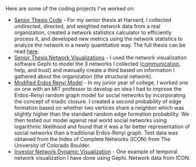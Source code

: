 Here are some of the coding projects I've worked on:

- [Senior Thesis Code](Thesis_Network_FinalCode.ipynb/) - For my senior thesis at Harvard, I collected undirected, directed, and weighted network data from a real organization, created a network statistics calculator to efficiently process it, and developed new metrics using the network statistics to analyze the network in a newly quantitative way. The full thesis can be read [here](https://docs.google.com/document/d/11TFFW09H3pMyNrFZEa4-ORIp7PtXoHreAtGVI-HHXyo/edit?usp=sharing). 
- [Senior Thesis Network Visualizations](Thesis_networks.gephi/) - I used the network visualization software Gephi to model the 3 networks I collected ([communication](path/to/Picture1.png), help, and trust) and manually create a third based on information I gathered about the organization (the structural network).
- [Modified Erdos Renyi Model](Luis_Network_Formation_Code_Test.ipynb/) - In my junior year of college, I worked one on one with an MIT professor to develop an idea I had to improve the Erdos-Renyi random graph model for social networks by incorporating the concept of triadic closure. I created a second probability of edge formation based on whether two vertices share a neighbor which was slightly higher than the standard random edge formation probability. We then tested our model against real world social networks using logarithmic likelihood and found that it was a far better representation of social networks than a traditional Erdos-Renyi graph. Test data was obtained from the Index of Complete Networks (ICON) from The University of Colorado Boulder. 
- [Investor Network Dynamic Visualization](Financial_Institutions.gephi/) - One example of temporal network visualization I have done using Gephi. Network data from ICON.
